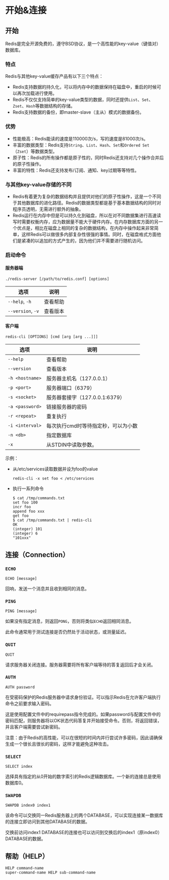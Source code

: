 # 开始&连接

## 开始

Redis是完全开源免费的，遵守BSD协议，是一个高性能的key-value（键值对）数据库。

### 特点

Redis与其他key-value缓存产品有以下三个特点：

- Redis支持数据的持久化，可以将内存中的数据保持在磁盘中，重启的时候可以再次加载进行使用。
- Redis不仅仅支持简单的key-value类型的数据，同时还提供`List`、`Set`、`Zset`、`Hash`等数据结构的存储。
- Redis支持数据的备份，即master-slave（主从）模式的数据备份。

### 优势

- 性能极高：Redis能读的速度是110000次/s，写的速度是81000次/s。
- 丰富的数据类型：Redis支持`String`、`List`、`Hash`、`Set`和`Ordered Set`（`Zset`）等数据类型。
- 原子性：Redis的所有操作都是原子性的，同时Redis还支持对几个操作合并后的原子性操作。
- 丰富的特性：Redis还支持发布/订阅、通知、key过期等等特性。

### 与其他key-value存储的不同

- Redis有着更为复杂的数据结构并且提供对他们的原子性操作，这是一个不同于其他数据库的进化路径。Redis的数据类型都是基于基本数据结构的同时对程序员透明，无需进行额外的抽象。
- Redis运行在内存中但是可以持久化到磁盘，所以在对不同数据集进行高速读写时需要权衡内存，应为数据量不能大于硬件内存。在内存数据库方面的另一个优点是，相比在磁盘上相同的复杂的数据结构，在内存中操作起来非常简单，这样Redis可以做很多内部复杂性很强的事情。同时，在磁盘格式方面他们是紧凑的以追加的方式产生的，因为他们并不需要进行随机访问。

### 启动命令

#### 服务器端

```redis
./redis-server [/path/to/redis.conf] [options]
```

| 选项              | 说明     |
| ----------------- | -------- |
| `--help`, `-h`    | 查看帮助 |
| `--version`, `-v` | 查看版本 |

#### 客户端

```redis
redis-cli [OPTIONS] [cmd [arg [arg ...]]]
```

| 选项            | 说明                                  |
| --------------- | ------------------------------------- |
| `--help`        | 查看帮助                              |
| `--version`     | 查看版本                              |
| `-h <hostname>` | 服务器主机名（127.0.0.1）               |
| `-p <port>`     | 服务器端口（6379）                      |
| `-s <socket>`   | 服务器套接字（127.0.0.1:6379）          |
| `-a <password>` | 链接服务器的密码                      |
| `-r <repeat>`   | 重复执行                              |
| `-i <interval>` | 每次执行cmd时等待指定秒，可以为小数 |
| `-n <db>`       | 指定数据库                            |
| `-x`            | 从STDIN中读取参数。                 |

示例：

- 从/etc/services读取数据并设为foo的value

  ```redis
  redis-cli -x set foo < /etc/services
  ```

- 执行一系列命令

  ```redis
  $ cat /tmp/commands.txt
  set foo 100
  incr foo
  append foo xxx
  get foo
  $ cat /tmp/commands.txt | redis-cli
  OK
  (integer) 101
  (integer) 6
  "101xxx"
  ```

## 连接（Connection）

### `ECHO`

```redis
ECHO [message]
```

回响，发送一个消息并且收到相同的消息。

### `PING`

```redis
PING [message]
```

如果没有指定消息，则返回`PONG`，否则将类似`ECHO`返回相同消息。

此命令通常用于测试连接是否仍然处于活动状态，或测量延迟。

### `QUIT`

```redis
QUIT
```

请求服务器关闭连接。服务器需要将所有客户端等待的答复返回后才会关闭。

### `AUTH`

```redis
AUTH password
```

在受密码保护的Redis服务器中请求身份验证。可以指示Redis在允许客户端执行命令之前要求输入密码。

这是使用配置文件中的requirepass指令完成的。如果password与配置文件中的密码匹配，则服务器将以OK状态代码答复并开始接受命令。否则，将返回错误，并且客户端需要尝试新密码。

注意：由于Redis的高性能，可以在很短的时间内并行尝试许多密码，因此请确保生成一个很长且很长的密码，这样才能避免这种攻击。

### `SELECT`

```redis
SELECT index
```

选择具有指定的从0开始的数字索引的Redis逻辑数据库。一个新的连接总是使用数据库0。

### `SWAPDB`

```redis
SWAPDB index0 index1
```

该命令可以交换同一Redis服务器上的两个DATABASE，可以实现连接某一数据库的连接立即访问到其他DATABASE的数据。

交换前访问index1 DATABASE的连接也可以访问到交换后的index1（原index0）DATABASE的数据。

## 帮助（HELP）

```redis
HELP command-name
super-command-name HELP sub-command-name
```
